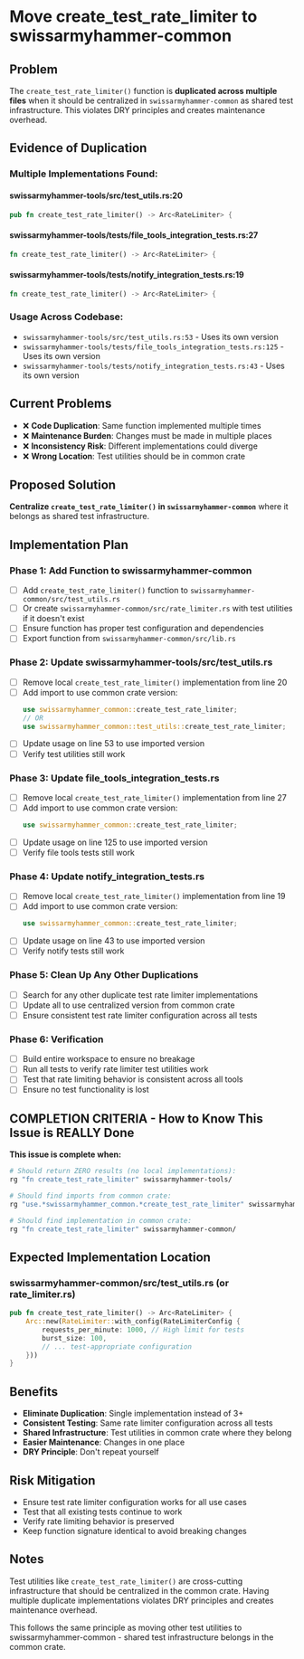 # Move create_test_rate_limiter to swissarmyhammer-common

## Problem
The `create_test_rate_limiter()` function is **duplicated across multiple files** when it should be centralized in `swissarmyhammer-common` as shared test infrastructure. This violates DRY principles and creates maintenance overhead.

## Evidence of Duplication

### **Multiple Implementations Found:**

#### **swissarmyhammer-tools/src/test_utils.rs:20**
```rust
pub fn create_test_rate_limiter() -> Arc<RateLimiter> {
```

#### **swissarmyhammer-tools/tests/file_tools_integration_tests.rs:27**
```rust
fn create_test_rate_limiter() -> Arc<RateLimiter> {
```

#### **swissarmyhammer-tools/tests/notify_integration_tests.rs:19** 
```rust
fn create_test_rate_limiter() -> Arc<RateLimiter> {
```

### **Usage Across Codebase:**
- `swissarmyhammer-tools/src/test_utils.rs:53` - Uses its own version
- `swissarmyhammer-tools/tests/file_tools_integration_tests.rs:125` - Uses its own version
- `swissarmyhammer-tools/tests/notify_integration_tests.rs:43` - Uses its own version

## Current Problems
- ❌ **Code Duplication**: Same function implemented multiple times
- ❌ **Maintenance Burden**: Changes must be made in multiple places
- ❌ **Inconsistency Risk**: Different implementations could diverge
- ❌ **Wrong Location**: Test utilities should be in common crate

## Proposed Solution
**Centralize `create_test_rate_limiter()` in `swissarmyhammer-common`** where it belongs as shared test infrastructure.

## Implementation Plan

### Phase 1: Add Function to swissarmyhammer-common
- [ ] Add `create_test_rate_limiter()` function to `swissarmyhammer-common/src/test_utils.rs`
- [ ] Or create `swissarmyhammer-common/src/rate_limiter.rs` with test utilities if it doesn't exist
- [ ] Ensure function has proper test configuration and dependencies
- [ ] Export function from `swissarmyhammer-common/src/lib.rs`

### Phase 2: Update swissarmyhammer-tools/src/test_utils.rs
- [ ] Remove local `create_test_rate_limiter()` implementation from line 20
- [ ] Add import to use common crate version:
  ```rust
  use swissarmyhammer_common::create_test_rate_limiter;
  // OR
  use swissarmyhammer_common::test_utils::create_test_rate_limiter;
  ```
- [ ] Update usage on line 53 to use imported version
- [ ] Verify test utilities still work

### Phase 3: Update file_tools_integration_tests.rs
- [ ] Remove local `create_test_rate_limiter()` implementation from line 27
- [ ] Add import to use common crate version:
  ```rust
  use swissarmyhammer_common::create_test_rate_limiter;
  ```
- [ ] Update usage on line 125 to use imported version
- [ ] Verify file tools tests still work

### Phase 4: Update notify_integration_tests.rs  
- [ ] Remove local `create_test_rate_limiter()` implementation from line 19
- [ ] Add import to use common crate version:
  ```rust
  use swissarmyhammer_common::create_test_rate_limiter;
  ```
- [ ] Update usage on line 43 to use imported version
- [ ] Verify notify tests still work

### Phase 5: Clean Up Any Other Duplications
- [ ] Search for any other duplicate test rate limiter implementations
- [ ] Update all to use centralized version from common crate
- [ ] Ensure consistent test rate limiter configuration across all tests

### Phase 6: Verification
- [ ] Build entire workspace to ensure no breakage
- [ ] Run all tests to verify rate limiter test utilities work
- [ ] Test that rate limiting behavior is consistent across all tools
- [ ] Ensure no test functionality is lost

## COMPLETION CRITERIA - How to Know This Issue is REALLY Done

**This issue is complete when:**

```bash
# Should return ZERO results (no local implementations):
rg "fn create_test_rate_limiter" swissarmyhammer-tools/

# Should find imports from common crate:
rg "use.*swissarmyhammer_common.*create_test_rate_limiter" swissarmyhammer-tools/

# Should find implementation in common crate:
rg "fn create_test_rate_limiter" swissarmyhammer-common/
```

## Expected Implementation Location

### **swissarmyhammer-common/src/test_utils.rs** (or rate_limiter.rs)
```rust
pub fn create_test_rate_limiter() -> Arc<RateLimiter> {
    Arc::new(RateLimiter::with_config(RateLimiterConfig {
        requests_per_minute: 1000, // High limit for tests
        burst_size: 100,
        // ... test-appropriate configuration
    }))
}
```

## Benefits
- **Eliminate Duplication**: Single implementation instead of 3+
- **Consistent Testing**: Same rate limiter configuration across all tests
- **Shared Infrastructure**: Test utilities in common crate where they belong
- **Easier Maintenance**: Changes in one place
- **DRY Principle**: Don't repeat yourself

## Risk Mitigation
- Ensure test rate limiter configuration works for all use cases
- Test that all existing tests continue to work
- Verify rate limiting behavior is preserved
- Keep function signature identical to avoid breaking changes

## Notes
Test utilities like `create_test_rate_limiter()` are cross-cutting infrastructure that should be centralized in the common crate. Having multiple duplicate implementations violates DRY principles and creates maintenance overhead.

This follows the same principle as moving other test utilities to swissarmyhammer-common - shared test infrastructure belongs in the common crate.